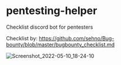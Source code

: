 # pentesting-helper

Checklist discord bot for pentesters

Checklist by: https://github.com/sehno/Bug-bounty/blob/master/bugbounty_checklist.md

![Screenshot_2022-05-10_18-24-10](https://user-images.githubusercontent.com/102387043/167750205-5b3e5cae-7c0e-41fa-8dbc-b110942aa9ac.jpg)
